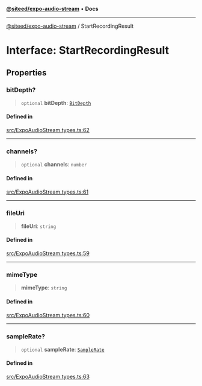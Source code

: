 [**@siteed/expo-audio-stream**](../README.md) • **Docs**

***

[@siteed/expo-audio-stream](../README.md) / StartRecordingResult

# Interface: StartRecordingResult

## Properties

### bitDepth?

> `optional` **bitDepth**: [`BitDepth`](../type-aliases/BitDepth.md)

#### Defined in

[src/ExpoAudioStream.types.ts:62](https://github.com/deeeed/expo-audio-stream/blob/6d10216c587140e4c86296be9540489393fa35a2/packages/expo-audio-stream/src/ExpoAudioStream.types.ts#L62)

***

### channels?

> `optional` **channels**: `number`

#### Defined in

[src/ExpoAudioStream.types.ts:61](https://github.com/deeeed/expo-audio-stream/blob/6d10216c587140e4c86296be9540489393fa35a2/packages/expo-audio-stream/src/ExpoAudioStream.types.ts#L61)

***

### fileUri

> **fileUri**: `string`

#### Defined in

[src/ExpoAudioStream.types.ts:59](https://github.com/deeeed/expo-audio-stream/blob/6d10216c587140e4c86296be9540489393fa35a2/packages/expo-audio-stream/src/ExpoAudioStream.types.ts#L59)

***

### mimeType

> **mimeType**: `string`

#### Defined in

[src/ExpoAudioStream.types.ts:60](https://github.com/deeeed/expo-audio-stream/blob/6d10216c587140e4c86296be9540489393fa35a2/packages/expo-audio-stream/src/ExpoAudioStream.types.ts#L60)

***

### sampleRate?

> `optional` **sampleRate**: [`SampleRate`](../type-aliases/SampleRate.md)

#### Defined in

[src/ExpoAudioStream.types.ts:63](https://github.com/deeeed/expo-audio-stream/blob/6d10216c587140e4c86296be9540489393fa35a2/packages/expo-audio-stream/src/ExpoAudioStream.types.ts#L63)
